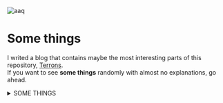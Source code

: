 ![aaq](https://github.com/user-attachments/assets/750c38c2-f395-4d8d-a58e-14db1051f00a)

# Some things
I writed a blog that contains maybe the most interesting parts of this repository, [Terrons](https://terrons.pages.dev).<br>
If you want to see **some things** randomly with almost no explanations, go ahead.

<details>
<summary>SOME THINGS</summary>

<br>HAHAHA! Y'all n1g*4z think i'm serious and  wrote some explanations about or some shit? **Pathetic.** <br>
This repo contains **some things**, like:

**[Mass Hunting Notes 🙀💯](https://github.com/komodoooo/some-things/blob/main/papers.md)**
<details>
<summary>Goofy Payloads 🐒😱</summary>

* **[Generic xss payloads](https://github.com/komodoooo/some-things/tree/main/payloads/xss)**
* **[Shellcode parser](https://github.com/komodoooo/Some-things/blob/main/payloads/sus/psfb.sh)**
* **[Shell shoveling automation script](https://github.com/komodoooo/some-things/tree/main/payloads/spina)**
* **[Tiny webshells for file upload vulnerability](https://github.com/komodoooo/some-things/tree/main/payloads/webshell)**
</details>
<details>
<summary>Random Proof of Concepts 🤓🙀</summary>

* **[CVE-2024-7120](https://gist.github.com/komodoooo/bae8e73df6e28278ed737d1b10212648)**
* **[CVE-2024-5947](https://github.com/komodoooo/Some-things/blob/main/papers.md#deep-sea-electronics-default-credentials)**
* **[CVE-2024-31621](https://gist.github.com/komodoooo/3666c2a3dc8db566d439f7a936c90ea7)**
* **[CVE-2024-22901](https://github.com/komodoooo/Some-things/blob/main/papers.md#Vinchin-default-MySQL-credentials)**
* **[CVE-2023-45852](https://gist.github.com/komodoooo/edacac1987268273f48afe752f4efb31)**
* **[CVE-2023-43261](https://gist.github.com/komodoooo/f157ceff2ec609d6be2ef21ef252a928)**
* **[CVE-2023-38433](https://github.com/komodoooo/Some-things/blob/main/papers.md#Fujitsu-IP-series-hardcoded-credentials)**
* **[CVE-2023-37265](https://gist.github.com/komodoooo/1727bdf564a94df60e756bafa4e449b5)**
* **[CVE-2023-34598](https://gist.github.com/komodoooo/bf9bfea7f229d503e91d108940cf5ec0)**
* **[CVE-2023-33568](https://gist.github.com/komodoooo/5bf30ba86dc5991304fcf34a7a6f5e26)**
* **[CVE-2023-28432](https://gist.github.com/komodoooo/645a7ad31a5a615926d50ffb764992f2)**
* **[CVE-2023-27350](https://gist.github.com/komodoooo/43f034a62486bf8051b5075ebf5eac32)**
* **[CVE-2023-23333](https://gist.github.com/komodoooo/046a5000af5a0e092dc0dfacdbbddd2f)**
* **[CVE-2022-1388](https://gist.github.com/komodoooo/77aca9410767e6d0063191c0bc7b27e9)**
* **[CVE-2021-41773](https://gist.github.com/komodoooo/6124615213e64ebe6170c709c1fad138)**
* **[CVE-2020-3452](https://gist.github.com/komodoooo/ca6ac04f43f14d32f69823d9cfba50c2)**
* **[CVE-2014-0160](https://gist.github.com/komodoooo/4f4b330ab727a5c63d834fcc7bdc433b)**
* **[CVE-2010-1598](https://gist.github.com/komodoooo/4b5d09e924418ea2654baee25905f851)**
</details>
<details>
<summary>Goofy tools 😱🔥</summary>

* **[Autoclicker](https://github.com/komodoooo/Some-things/tree/main/tools/autoclicker)**
* **[Basic SQL injection scanner](https://github.com/komodoooo/some-things/tree/main/tools/broski)**
* **[BTW Encoding](https://github.com/komodoooo/some-things/tree/main/tools/btw)**
* **[Compromised email checker](https://github.com/komodoooo/Some-things/tree/main/tools/tenkai)**
* **[Wifi deauth attack script](https://github.com/komodoooo/Some-things/tree/main/tools/deauth)**
* **[Directory fuzzer](https://github.com/komodoooo/Some-things/blob/main/tools/dirfuzz/dirfuzz.rb)**
* **[Dump public S3 buckets](https://github.com/komodoooo/Some-things/blob/main/tools/cholo/cholo.go)**
* **[Edit strings in binary files](https://gist.github.com/komodoooo/9df08a7fd32f13c5e08773512ed14910)**
* **[Google url crawler](https://github.com/komodoooo/some-things/tree/main/tools/gugol)**
* **[Network sniffer](https://github.com/komodoooo/some-things/tree/main/tools/sniffer)**
* **[Ssh bruter](https://github.com/komodoooo/some-things/tree/main/tools/sexer)**
* **[Ssl scanner](https://github.com/komodoooo/some-things/tree/main/tools/ssl-scan)**
* **[YouTube views generator](https://github.com/komodoooo/some-things/tree/main/tools/cade)**
</details>

###### **I will add new things.**

</details>

